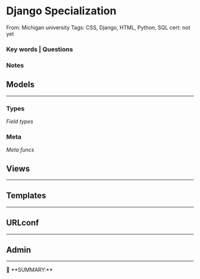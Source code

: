 # Django Specialization

From: Michigan university
Tags: CSS, Django, HTML, Python, SQL
cert: not yet

### Key words | Questions

### Notes

## Models

---

### Types

*Field types*

### Meta

*Meta funcs*

## Views

---

## Templates

---

## URLconf

---

## Admin

---

<aside>
📌 **SUMMARY:**

</aside>